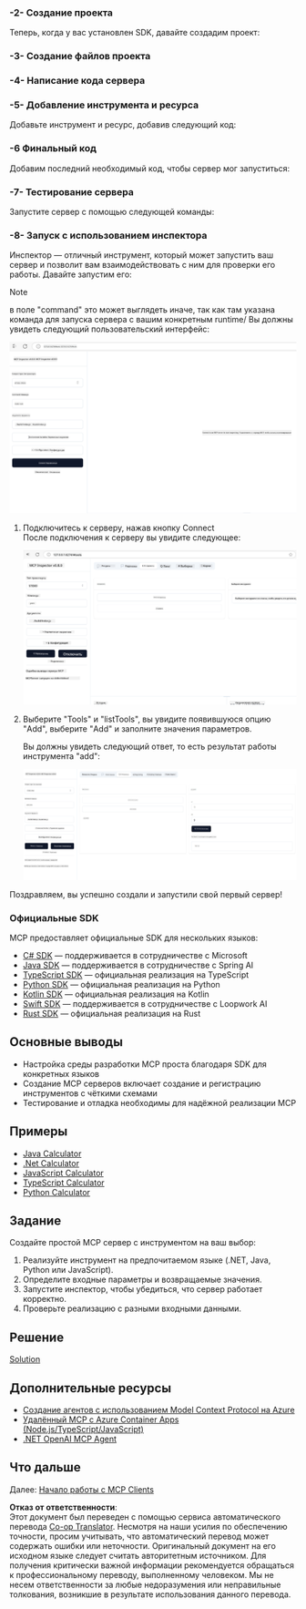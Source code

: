 <!--
CO_OP_TRANSLATOR_METADATA:
{
  "original_hash": "315ecce765d22639b60dbc41344c8533",
  "translation_date": "2025-07-09T22:55:35+00:00",
  "source_file": "03-GettingStarted/01-first-server/README.md",
  "language_code": "ru"
}
-->
### -2- Создание проекта

Теперь, когда у вас установлен SDK, давайте создадим проект:

### -3- Создание файлов проекта

### -4- Написание кода сервера

### -5- Добавление инструмента и ресурса

Добавьте инструмент и ресурс, добавив следующий код:

### -6 Финальный код

Добавим последний необходимый код, чтобы сервер мог запуститься:

### -7- Тестирование сервера

Запустите сервер с помощью следующей команды:

### -8- Запуск с использованием инспектора

Инспектор — отличный инструмент, который может запустить ваш сервер и позволит вам взаимодействовать с ним для проверки его работы. Давайте запустим его:
> [!NOTE]
> в поле "command" это может выглядеть иначе, так как там указана команда для запуска сервера с вашим конкретным runtime/
Вы должны увидеть следующий пользовательский интерфейс:

![Connect](../../../../translated_images/connect.141db0b2bd05f096fb1dd91273771fd8b2469d6507656c3b0c9df4b3c5473929.ru.png)

1. Подключитесь к серверу, нажав кнопку Connect  
   После подключения к серверу вы увидите следующее:

   ![Connected](../../../../translated_images/connected.73d1e042c24075d386cacdd4ee7cd748c16364c277d814e646ff2f7b5eefde85.ru.png)

1. Выберите "Tools" и "listTools", вы увидите появившуюся опцию "Add", выберите "Add" и заполните значения параметров.

   Вы должны увидеть следующий ответ, то есть результат работы инструмента "add":

   ![Result of running add](../../../../translated_images/ran-tool.a5a6ee878c1369ec1e379b81053395252a441799dbf23416c36ddf288faf8249.ru.png)

Поздравляем, вы успешно создали и запустили свой первый сервер!

### Официальные SDK

MCP предоставляет официальные SDK для нескольких языков:

- [C# SDK](https://github.com/modelcontextprotocol/csharp-sdk) — поддерживается в сотрудничестве с Microsoft  
- [Java SDK](https://github.com/modelcontextprotocol/java-sdk) — поддерживается в сотрудничестве с Spring AI  
- [TypeScript SDK](https://github.com/modelcontextprotocol/typescript-sdk) — официальная реализация на TypeScript  
- [Python SDK](https://github.com/modelcontextprotocol/python-sdk) — официальная реализация на Python  
- [Kotlin SDK](https://github.com/modelcontextprotocol/kotlin-sdk) — официальная реализация на Kotlin  
- [Swift SDK](https://github.com/modelcontextprotocol/swift-sdk) — поддерживается в сотрудничестве с Loopwork AI  
- [Rust SDK](https://github.com/modelcontextprotocol/rust-sdk) — официальная реализация на Rust  

## Основные выводы

- Настройка среды разработки MCP проста благодаря SDK для конкретных языков  
- Создание MCP серверов включает создание и регистрацию инструментов с чёткими схемами  
- Тестирование и отладка необходимы для надёжной реализации MCP  

## Примеры

- [Java Calculator](../samples/java/calculator/README.md)  
- [.Net Calculator](../../../../03-GettingStarted/samples/csharp)  
- [JavaScript Calculator](../samples/javascript/README.md)  
- [TypeScript Calculator](../samples/typescript/README.md)  
- [Python Calculator](../../../../03-GettingStarted/samples/python)  

## Задание

Создайте простой MCP сервер с инструментом на ваш выбор:

1. Реализуйте инструмент на предпочитаемом языке (.NET, Java, Python или JavaScript).  
2. Определите входные параметры и возвращаемые значения.  
3. Запустите инспектор, чтобы убедиться, что сервер работает корректно.  
4. Проверьте реализацию с разными входными данными.  

## Решение

[Solution](./solution/README.md)

## Дополнительные ресурсы

- [Создание агентов с использованием Model Context Protocol на Azure](https://learn.microsoft.com/azure/developer/ai/intro-agents-mcp)  
- [Удалённый MCP с Azure Container Apps (Node.js/TypeScript/JavaScript)](https://learn.microsoft.com/samples/azure-samples/mcp-container-ts/mcp-container-ts/)  
- [.NET OpenAI MCP Agent](https://learn.microsoft.com/samples/azure-samples/openai-mcp-agent-dotnet/openai-mcp-agent-dotnet/)  

## Что дальше

Далее: [Начало работы с MCP Clients](../02-client/README.md)

**Отказ от ответственности**:  
Этот документ был переведен с помощью сервиса автоматического перевода [Co-op Translator](https://github.com/Azure/co-op-translator). Несмотря на наши усилия по обеспечению точности, просим учитывать, что автоматический перевод может содержать ошибки или неточности. Оригинальный документ на его исходном языке следует считать авторитетным источником. Для получения критически важной информации рекомендуется обращаться к профессиональному переводу, выполненному человеком. Мы не несем ответственности за любые недоразумения или неправильные толкования, возникшие в результате использования данного перевода.